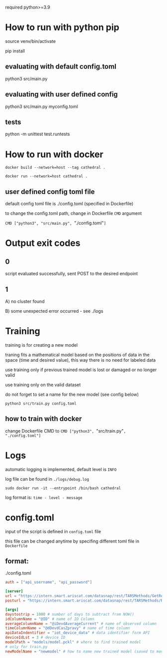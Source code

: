required python>=3.9
# How to run with python pip

source venv/bin/activate

pip install

## evaluating with default config.toml
python3 src/main.py 

## evaluating with user defined config
python3 src/main.py myconfig.toml

## tests

python -m unittest test.runtests


# How to run with docker


`docker build --network=host --tag cathedral .`

`docker run --network=host cathedral . `

## user defined config toml file
default config toml file is ./config.toml (specified in Dockerfile)

to change the config.toml path, change in Dockerfile `CMD` argument

`CMD ["python3", "src/main.py", `"./config.toml"`]`

# Output exit codes
## 0
script evaluated successfully, sent POST to the desired endpoint
## 1
A) no cluster found

B) some unexpected error occurred - see ./logs


# Training

training is for creating a new model

traning fits a mathematical model based on the positions of data in the space (time and desired value), this way there is no need for labeled data

use training only if previous trained model is lost or damaged or no longer valid

use training only on the valid dataset

do not forget to set a name for the new model (see config below)

`python3 src/train.py config.toml`

## how to train with docker

change Dockerfile CMD to `CMD ["python3", `"src/train.py"`, "./config.toml"]`

# Logs
automatic logging is implemented, default level is `INFO`

log file can be found in `./logs/debug.log`

`sudo docker run -it --entrypoint /bin/bash cathedral`

log format is: `time - level - message`

# config.toml
input of the script is defined in `config.toml` file

this file can be changed anytime by specifing different toml file in `Dockerfile`

## format:
./config.toml

```toml
auth = ["api_username", "api_password"]

[server]
url = "https://intern.smart.ariscat.com/datasnap/rest/TARSMethods/GetRecordLst"
posturl = "https://intern.smart.ariscat.com/datasnap/rest/TARSMethods/RecordLst"

[args]
daystostrip = 1000 # number of days to subtract from NOW()
idColumnName = "@ID" # name of ID Column
averageColumnName = "@iDevdAverageCurrent" # name of observed column
timeColumnName = "@dDevdCasZpravy" # name of time column
apiDataIndentifier = "iot_device_data" # data identifier form API
deviceIdLst = 3 # device ID
modelPath = "models/model.pckl" # where to find trained model
# only for train.py
newModelName = "newmodel" # how to name new trained model (saved to models/)
```

